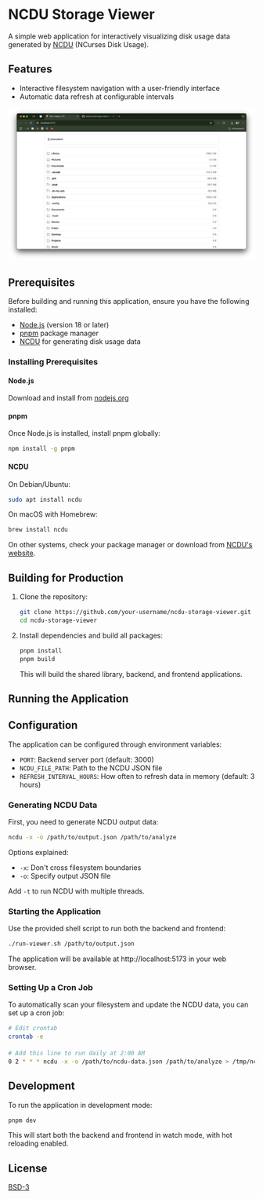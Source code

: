 # NCDU Storage Viewer

A simple web application for interactively visualizing disk usage data generated by [NCDU](https://dev.yorhel.nl/ncdu) (NCurses Disk Usage).

## Features

- Interactive filesystem navigation with a user-friendly interface
- Automatic data refresh at configurable intervals

![screenshot of UI](./assets/screenshot.png)

## Prerequisites

Before building and running this application, ensure you have the following installed:

- [Node.js](https://nodejs.org/) (version 18 or later)
- [pnpm](https://pnpm.io/) package manager
- [NCDU](https://dev.yorhel.nl/ncdu) for generating disk usage data

### Installing Prerequisites

#### Node.js

Download and install from [nodejs.org](https://nodejs.org/)

#### pnpm

Once Node.js is installed, install pnpm globally:

```bash
npm install -g pnpm
```

#### NCDU

On Debian/Ubuntu:
```bash
sudo apt install ncdu
```

On macOS with Homebrew:
```bash
brew install ncdu
```

On other systems, check your package manager or download from [NCDU's website](https://dev.yorhel.nl/ncdu).

## Building for Production

1. Clone the repository:
   ```bash
   git clone https://github.com/your-username/ncdu-storage-viewer.git
   cd ncdu-storage-viewer
   ```

2. Install dependencies and build all packages:
   ```bash
   pnpm install
   pnpm build
   ```

   This will build the shared library, backend, and frontend applications.

## Running the Application

## Configuration

The application can be configured through environment variables:

- `PORT`: Backend server port (default: 3000)
- `NCDU_FILE_PATH`: Path to the NCDU JSON file
- `REFRESH_INTERVAL_HOURS`: How often to refresh data in memory (default: 3 hours)

### Generating NCDU Data

First, you need to generate NCDU output data:

```bash
ncdu -x -o /path/to/output.json /path/to/analyze
```

Options explained:
- `-x`: Don't cross filesystem boundaries
- `-o`: Specify output JSON file

Add `-t` to run NCDU with multiple threads.

### Starting the Application

Use the provided shell script to run both the backend and frontend:

```bash
./run-viewer.sh /path/to/output.json
```

The application will be available at http://localhost:5173 in your web browser.

### Setting Up a Cron Job

To automatically scan your filesystem and update the NCDU data, you can set up a cron job:

```bash
# Edit crontab
crontab -e

# Add this line to run daily at 2:00 AM
0 2 * * * ncdu -x -o /path/to/ncdu-data.json /path/to/analyze > /tmp/ncdu-scan.log 2>&1
```

## Development

To run the application in development mode:

```bash
pnpm dev
```

This will start both the backend and frontend in watch mode, with hot reloading enabled.

## License

[BSD-3](LICENSE)